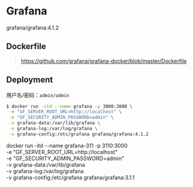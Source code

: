 # Grafana

grafana/grafana:4.1.2


## Dockerfile

> https://github.com/grafana/grafana-docker/blob/master/Dockerfile


## Deployment

用户名/密码：`admin/admin`

```bash
$ docker run -itd --name grafana -p 3000:3000 \
 -e "GF_SERVER_ROOT_URL=http://localhost" \
 -e "GF_SECURITY_ADMIN_PASSWORD=admin" \
 -v grafana-data:/var/lib/grafana \
 -v grafana-log:/var/log/grafana \
 -v grafana-config:/etc/grafana grafana/grafana:4.1.2
```

docker run -itd --name grafana-311 -p 3110:3000 \
 -e "GF_SERVER_ROOT_URL=http://localhost" \
 -e "GF_SECURITY_ADMIN_PASSWORD=admin" \
 -v grafana-data:/var/lib/grafana \
 -v grafana-log:/var/log/grafana \
 -v grafana-config:/etc/grafana grafana/grafana:3.1.1

## 